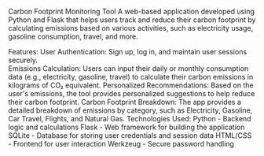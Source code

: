 Carbon Footprint Monitoring Tool
A web-based application developed using Python and Flask that helps users track and reduce their carbon footprint by calculating emissions based on various activities, such as electricity usage, gasoline consumption, travel, and more.<br>

Features:
User Authentication: Sign up, log in, and maintain user sessions securely.<br>
Emissions Calculation: Users can input their daily or monthly consumption data (e.g., electricity, gasoline, travel) to calculate their carbon emissions in kilograms of CO₂ equivalent.
Personalized Recommendations: Based on the user's emissions, the tool provides personalized suggestions to help reduce their carbon footprint.
Carbon Footprint Breakdown: The app provides a detailed breakdown of emissions by category, such as Electricity, Gasoline, Car Travel, Flights, and Natural Gas.
Technologies Used:
Python - Backend logic and calculations
Flask - Web framework for building the application
SQLite - Database for storing user credentials and session data
HTML/CSS - Frontend for user interaction
Werkzeug - Secure password handling
